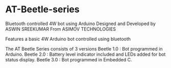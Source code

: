 # AT-Beetle-series
Bluetooth controlled 4W bot using Arduino
Designed and Developed by ASWIN SREEKUMAR
From ASIMOV TECHNOLOGIES

Features a basic 4W Arduino bot controlled using bluetooth

The AT Beetle Series consists of 3 versions
Beetle 1.0 : Bot programmed in Arduino.
Beetle 2.0 : Battery level indicator included and LEDs added for bot status display.
Beetle 3.0 : Bot programmed in Embedded C.

